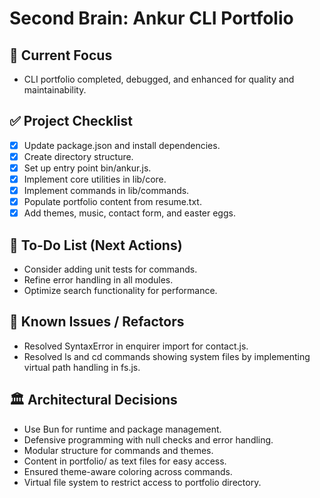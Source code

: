 # Second Brain: Ankur CLI Portfolio

## 🎯 Current Focus
- CLI portfolio completed, debugged, and enhanced for quality and maintainability.

## ✅ Project Checklist
- [x] Update package.json and install dependencies.
- [x] Create directory structure.
- [x] Set up entry point bin/ankur.js.
- [x] Implement core utilities in lib/core.
- [x] Implement commands in lib/commands.
- [x] Populate portfolio content from resume.txt.
- [x] Add themes, music, contact form, and easter eggs.

## 📝 To-Do List (Next Actions)
- Consider adding unit tests for commands.
- Refine error handling in all modules.
- Optimize search functionality for performance.

## 🐞 Known Issues / Refactors
- Resolved SyntaxError in enquirer import for contact.js.
- Resolved ls and cd commands showing system files by implementing virtual path handling in fs.js.

## 🏛️ Architectural Decisions
- Use Bun for runtime and package management.
- Defensive programming with null checks and error handling.
- Modular structure for commands and themes.
- Content in portfolio/ as text files for easy access.
- Ensured theme-aware coloring across commands.
- Virtual file system to restrict access to portfolio directory.